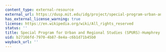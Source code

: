 ```yaml
---
content_type: external-resource
external_url: https://dusp.mit.edu/idg/project/special-program-urban-and-regional-studies-spurs
has_external_license_warning: true
license: https://en.wikipedia.org/wiki/All_rights_reserved
status: ''
title: Special Program for Urban and Regional Studies (SPURS)-Humphrey Fellows
uid: b27166fd-7970-4b87-8e4a-c6b1d71b45b0
wayback_url: ''
---
```

